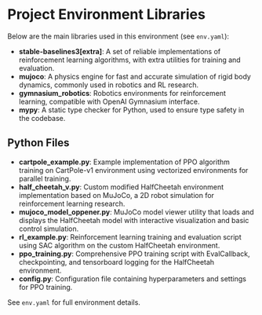 # Project Environment Libraries

Below are the main libraries used in this environment (see `env.yaml`):

- **stable-baselines3[extra]**: A set of reliable implementations of reinforcement learning algorithms, with extra utilities for training and evaluation.
- **mujoco**: A physics engine for fast and accurate simulation of rigid body dynamics, commonly used in robotics and RL research.
- **gymnasium_robotics**: Robotics environments for reinforcement learning, compatible with OpenAI Gymnasium interface.
- **mypy**: A static type checker for Python, used to ensure type safety in the codebase.

## Python Files

- **cartpole_example.py**: Example implementation of PPO algorithm training on CartPole-v1 environment using vectorized environments for parallel training.
- **half_cheetah_v.py**: Custom modified HalfCheetah environment implementation based on MuJoCo, a 2D robot simulation for reinforcement learning research.
- **mujoco_model_oppener.py**: MuJoCo model viewer utility that loads and displays the HalfCheetah model with interactive visualization and basic control simulation.
- **rl_example.py**: Reinforcement learning training and evaluation script using SAC algorithm on the custom HalfCheetah environment.
- **ppo_training.py**: Comprehensive PPO training script with EvalCallback, checkpointing, and tensorboard logging for the HalfCheetah environment.
- **config.py**: Configuration file containing hyperparameters and settings for PPO training.

See `env.yaml` for full environment details.

